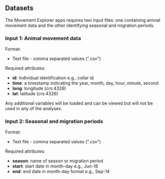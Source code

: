## Datasets

The Movement Explorer apps requires two input files: one containing animal movement data and the other identifying seasonal and migration periods.

### Input 1: Animal movement data

Format:
- Text file - comma separated values (".csv")

Required attributes:
- **id**: Individual identification e.g., collar id
- **time**: a timestamp indicating the year, month, day, hour, minute, second
- **long**: longitude (crs:4326)
- **lat**: latitude (crs:4326)

Any additional variables will be loaded and can be viewed but will not be used in any of the analyses. 

### Input 2: Seasonal and migration periods

Format:
- Text file - comma separated values (".csv")

Required attributes:
- **season**: name of season or migration period
- **start**: start date in month-day e.g., Jun-16
- **end**: end date in month-day format e.g., Sep-14